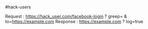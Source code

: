 #hack-users

Request  : https://hack_user.com/facebook-login ? greep=<user-hack> & to=<https://example.com>
Response : https://example.com ? log=true

